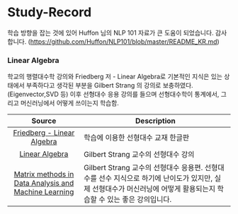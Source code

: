 # Study-Record
학습 방향을 잡는 것에 있어 Huffon 님의 NLP 101 자료가 큰 도움이 되었습니다. 감사합니다.
(https://github.com/Huffon/NLP101/blob/master/README_KR.md)

### Linear Algebra
학교의 행렬대수학 강의와 Friedberg 저 - Linear Algebra로 기본적인 지식은 있는 상태에서 부족하다고 생각된 부분을 Gilbert Strang 의 강의로 보충하였다. (Eigenvector,SVD 등)
이후 선형대수 응용 강의를 들으며 선형대수학이 통계에서, 그리고 머신러닝에서 어떻게 쓰이는지 학습함.

| Source | Description |
|:---:|---|
| [Friedberg - Linear Algebra](https://product.kyobobook.co.kr/detail/S000001743767) | 학습에 이용한 선형대수 교재 한글판 |
| [Linear Algebra](https://www.youtube.com/watch?v=ZK3O402wf1c&list=PLE7DDD91010BC51F8) | Gilbert Strang 교수의 선형대수 강의 |
| [Matrix methods in Data Analysis and Machine Learning](https://www.youtube.com/watch?v=Cx5Z-OslNWE&list=PLUl4u3cNGP63oMNUHXqIUcrkS2PivhN3k) | Gilbert Strang 교수의 선형대수 응용편. 선형대수를 선수 지식으로 하기에 난이도가 있지만, 실제 선형대수가 머신러닝에 어떻게 활용되는지 학습할 수 있는 좋은 강의입니다. |
